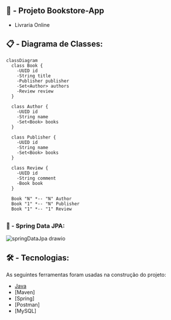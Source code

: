 ## :construction: - Projeto Bookstore-App
- Livraria Online

##

## 📋 - Diagrama de Classes:

```mermaid
classDiagram
  class Book {
    -UUID id
    -String title
    -Publisher publisher
    -Set<Author> authors
    -Review review
  }

  class Author {
    -UUID id
    -String name
    -Set<Book> books
  }

  class Publisher {
    -UUID id
    -String name
    -Set<Book> books
  }

  class Review {
    -UUID id
    -String comment
    -Book book
  }

  Book "N" *-- "N" Author
  Book "1" *-- "N" Publisher
  Book "1" *-- "1" Review
```

##

### :game_die: - Spring Data JPA:

![springDataJpa drawio](https://github.com/carloshenriquefs/bookstore-app/assets/54969405/805c0d80-4036-4e05-a9d5-e128423e5ddf)

##

## 🛠 - Tecnologias:

As seguintes ferramentas foram usadas na construção do projeto:

- [Java](https://www.oracle.com/java/technologies/downloads/)
- [Maven]
- [Spring]
- [Postman]
- [MySQL]
